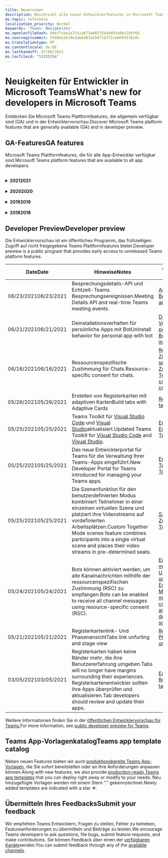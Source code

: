 ```yaml
---
title: Neuerungen
description: Beschreibt alle neuen Entwicklerfeatures in Microsoft Teams
ms.topic: reference
localization_priority: Normal
keywords: 'Teams: Neuigkeiten'
ms.openlocfilehash: b9ef7cbe1a7fa1a673a60375bab893a86c2dbf6b
ms.sourcegitcommit: 3560ee1619e3ab6483a250f1d7f2ceb69353b2dc
ms.translationtype: MT
ms.contentlocale: de-DE
ms.lasthandoff: 07/08/2021
ms.locfileid: "53335354"
---
```

# <a name="whats-new-for-developers-in-microsoft-teams"></a><span data-ttu-id="b5d23-104">Neuigkeiten für Entwickler in Microsoft Teams</span><span class="sxs-lookup"><span data-stu-id="b5d23-104">What's new for developers in Microsoft Teams</span></span>

<span data-ttu-id="b5d23-105">Entdecken Sie Microsoft Teams Plattformfeatures, die allgemein verfügbar sind (GA) und in der Entwicklervorschau.</span><span class="sxs-lookup"><span data-stu-id="b5d23-105">Discover Microsoft Teams platform features that are generally available (GA) and in developer preview.</span></span>

## <a name="ga-features"></a><span data-ttu-id="b5d23-106">GA-Features</span><span class="sxs-lookup"><span data-stu-id="b5d23-106">GA features</span></span>

<span data-ttu-id="b5d23-107">Microsoft Teams Plattformfeatures, die für alle App-Entwickler verfügbar sind.</span><span class="sxs-lookup"><span data-stu-id="b5d23-107">Microsoft Teams platform features that are available to all app developers.</span></span>

<br>

<details>

<summary><span data-ttu-id="b5d23-108"><b>2021</b></span><span class="sxs-lookup"><span data-stu-id="b5d23-108"><b>2021</b></span></span></summary>

| <span data-ttu-id="b5d23-109">**Date**</span><span class="sxs-lookup"><span data-stu-id="b5d23-109">**Date**</span></span> | <span data-ttu-id="b5d23-110">**Hinweise**</span><span class="sxs-lookup"><span data-stu-id="b5d23-110">**Notes**</span></span> | <span data-ttu-id="b5d23-111">**Geänderte Themen**</span><span class="sxs-lookup"><span data-stu-id="b5d23-111">**Changed topics**</span></span> |
| -------- | --------- | ------------------ |
|<span data-ttu-id="b5d23-112">07/08/2021</span><span class="sxs-lookup"><span data-stu-id="b5d23-112">07/08/2021</span></span>|<span data-ttu-id="b5d23-113">Die Erweiterbarkeit der Besprechungs-App ist auf mobilgeräten verfügbar.</span><span class="sxs-lookup"><span data-stu-id="b5d23-113">Meeting app extensibility is available on mobile.</span></span> <span data-ttu-id="b5d23-114">Mobile Clients unterstützen Apps während einer Besprechung.</span><span class="sxs-lookup"><span data-stu-id="b5d23-114">Mobile clients support apps during meeting.</span></span> |[<span data-ttu-id="b5d23-115">Erweiterbarkeit der Besprechungs-App</span><span class="sxs-lookup"><span data-stu-id="b5d23-115">Meeting app extensibility</span></span>](apps-in-teams-meetings/meeting-app-extensibility.md)|
|<span data-ttu-id="b5d23-116">06/28/2021</span><span class="sxs-lookup"><span data-stu-id="b5d23-116">06/28/2021</span></span>|<span data-ttu-id="b5d23-117">Integrieren sie die Funktion "Personenauswahl".</span><span class="sxs-lookup"><span data-stu-id="b5d23-117">Integrate People Picker capability.</span></span>|[<span data-ttu-id="b5d23-118">Integration der Personenauswahlfunktion</span><span class="sxs-lookup"><span data-stu-id="b5d23-118">Integrate People Picker capability</span></span>](concepts/device-capabilities/people-picker-capability.md)|  
|<span data-ttu-id="b5d23-119">06/25/2021</span><span class="sxs-lookup"><span data-stu-id="b5d23-119">06/25/2021</span></span>| <span data-ttu-id="b5d23-120">Schrittweise Anleitung zum Senden proaktiver Nachrichten eingeführt.</span><span class="sxs-lookup"><span data-stu-id="b5d23-120">Introduced step-by-step guide to send proactive messages.</span></span> | [<span data-ttu-id="b5d23-121">Schrittweise Anleitung zum Senden proaktiver Nachrichten</span><span class="sxs-lookup"><span data-stu-id="b5d23-121">Step-by-step guide to send proactive messages</span></span>](sbs-send-proactive.yml) |
|<span data-ttu-id="b5d23-122">06/09/2021</span><span class="sxs-lookup"><span data-stu-id="b5d23-122">06/09/2021</span></span>| <span data-ttu-id="b5d23-123">Phasenansicht für Bilder in adaptiven Karten mit `allowExpand` Attribut.</span><span class="sxs-lookup"><span data-stu-id="b5d23-123">Stage view for images in Adaptive Cards with `allowExpand` attribute.</span></span> | [<span data-ttu-id="b5d23-124">Phasenansicht für Bilder in adaptiven Karten</span><span class="sxs-lookup"><span data-stu-id="b5d23-124">Stage view for images in Adaptive Cards</span></span>](~/task-modules-and-cards/cards/cards-format.md) |
|<span data-ttu-id="b5d23-125">05/31/2021</span><span class="sxs-lookup"><span data-stu-id="b5d23-125">05/31/2021</span></span>| <span data-ttu-id="b5d23-126">Registerkarten für Unterhaltungen.</span><span class="sxs-lookup"><span data-stu-id="b5d23-126">Conversational tabs.</span></span> | [<span data-ttu-id="b5d23-127">Starten und Fortsetzen von Unterhaltungen zu Inhalten in Ihren Registerkarten</span><span class="sxs-lookup"><span data-stu-id="b5d23-127">Start and continue conversations about content in your tabs</span></span>](~/tabs/how-to/conversational-tabs.md) |
|<span data-ttu-id="b5d23-128">05/24/2021</span><span class="sxs-lookup"><span data-stu-id="b5d23-128">05/24/2021</span></span>| <span data-ttu-id="b5d23-129">Aktualisierte Teams App-Entwurfsrichtlinien mit mobilen Mustern und mehr.</span><span class="sxs-lookup"><span data-stu-id="b5d23-129">Updated Teams app design guidelines with mobile patterns and more.</span></span>|[<span data-ttu-id="b5d23-130">Entwerfen Ihrer Teams-App</span><span class="sxs-lookup"><span data-stu-id="b5d23-130">Designing your Teams app</span></span>](~/concepts/design/design-teams-app-overview.md)
|<span data-ttu-id="b5d23-131">05/13/2021</span><span class="sxs-lookup"><span data-stu-id="b5d23-131">05/13/2021</span></span>| <span data-ttu-id="b5d23-132">Informationen zu mConnect und Skooler hinzugefügt.</span><span class="sxs-lookup"><span data-stu-id="b5d23-132">Added information on mConnect and Skooler.</span></span>|[<span data-ttu-id="b5d23-133">Moodle-Lernverwaltungssystem</span><span class="sxs-lookup"><span data-stu-id="b5d23-133">Moodle learning management system</span></span>](resources/moodle-overview.md)
|<span data-ttu-id="b5d23-134">05/10/2021</span><span class="sxs-lookup"><span data-stu-id="b5d23-134">05/10/2021</span></span>| <span data-ttu-id="b5d23-135">Manifest v1.10 wird veröffentlicht.</span><span class="sxs-lookup"><span data-stu-id="b5d23-135">Manifest v1.10 is released.</span></span>|[<span data-ttu-id="b5d23-136">Manifestschema</span><span class="sxs-lookup"><span data-stu-id="b5d23-136">Manifest schema</span></span>](resources/schema/manifest-schema.md) |
|<span data-ttu-id="b5d23-137">05/10/2021</span><span class="sxs-lookup"><span data-stu-id="b5d23-137">05/10/2021</span></span>| <span data-ttu-id="b5d23-138">Neue App-Anpassungsfunktion.</span><span class="sxs-lookup"><span data-stu-id="b5d23-138">New app customization feature.</span></span>| [<span data-ttu-id="b5d23-139">Aktivieren von Organisationen zum Anpassen Ihrer App</span><span class="sxs-lookup"><span data-stu-id="b5d23-139">Enable orgs to customize your app</span></span>](concepts/design/enable-app-customization.md) |
|<span data-ttu-id="b5d23-140">05/07/2021</span><span class="sxs-lookup"><span data-stu-id="b5d23-140">05/07/2021</span></span>| <span data-ttu-id="b5d23-141">Deep-Links für Audio- und Videoanrufe im Chat.</span><span class="sxs-lookup"><span data-stu-id="b5d23-141">Deep links for audio and video calls in chat.</span></span> |[<span data-ttu-id="b5d23-142">Deep-Links</span><span class="sxs-lookup"><span data-stu-id="b5d23-142">Deep links</span></span>](concepts/build-and-test/deep-links.md#deep-linking-to-an-audio-or-audio-video-call) |
|<span data-ttu-id="b5d23-143">04/30/2021</span><span class="sxs-lookup"><span data-stu-id="b5d23-143">04/30/2021</span></span>|<span data-ttu-id="b5d23-144">Neue Anleitung zum Veröffentlichen von Apps im Teams Store.</span><span class="sxs-lookup"><span data-stu-id="b5d23-144">New guidance on how to publish apps to the Teams store.</span></span>|<span data-ttu-id="b5d23-145">[Veröffentlichen Ihrer App im Teams Store,](concepts/deploy-and-publish/appsource/publish.md) [Teams Store-Validierungsrichtlinien](concepts/deploy-and-publish/appsource/prepare/teams-store-validation-guidelines.md)</span><span class="sxs-lookup"><span data-stu-id="b5d23-145">[Publish your app to the Teams store](concepts/deploy-and-publish/appsource/publish.md), [Teams store validation guidelines](concepts/deploy-and-publish/appsource/prepare/teams-store-validation-guidelines.md)</span></span> |
|<span data-ttu-id="b5d23-146">04/29/2021</span><span class="sxs-lookup"><span data-stu-id="b5d23-146">04/29/2021</span></span> | <span data-ttu-id="b5d23-147">Universelle Aktionen für adaptive Karten.</span><span class="sxs-lookup"><span data-stu-id="b5d23-147">Universal Actions for Adaptive Cards.</span></span> | [<span data-ttu-id="b5d23-148">Universal-Aktionen für adaptive Karten</span><span class="sxs-lookup"><span data-stu-id="b5d23-148">Universal Actions for Adaptive Cards</span></span>](task-modules-and-cards/cards/universal-actions-for-adaptive-cards/overview.md) |
|<span data-ttu-id="b5d23-149">04/29/2021</span><span class="sxs-lookup"><span data-stu-id="b5d23-149">04/29/2021</span></span> | <span data-ttu-id="b5d23-150">Benutzerspezifische Ansichten.</span><span class="sxs-lookup"><span data-stu-id="b5d23-150">User Specific Views.</span></span> | [<span data-ttu-id="b5d23-151">Benutzerspezifische Ansichten</span><span class="sxs-lookup"><span data-stu-id="b5d23-151">User Specific Views</span></span>](task-modules-and-cards/cards/universal-actions-for-adaptive-cards/User-Specific-Views.md) |
|<span data-ttu-id="b5d23-152">04/29/2021</span><span class="sxs-lookup"><span data-stu-id="b5d23-152">04/29/2021</span></span> | <span data-ttu-id="b5d23-153">Sequenzielle Workflows.</span><span class="sxs-lookup"><span data-stu-id="b5d23-153">Sequential Workflows.</span></span> | [<span data-ttu-id="b5d23-154">Sequenzielle Workflows</span><span class="sxs-lookup"><span data-stu-id="b5d23-154">Sequential Workflows</span></span>](task-modules-and-cards/cards/universal-actions-for-adaptive-cards/Sequential-Workflows.md) |
|<span data-ttu-id="b5d23-155">04/29/2021</span><span class="sxs-lookup"><span data-stu-id="b5d23-155">04/29/2021</span></span> | <span data-ttu-id="b5d23-156">Aktuelle Karten.</span><span class="sxs-lookup"><span data-stu-id="b5d23-156">Up to date cards.</span></span> | [<span data-ttu-id="b5d23-157">Aktuelle Karten</span><span class="sxs-lookup"><span data-stu-id="b5d23-157">Up to date cards</span></span>](task-modules-and-cards/cards/universal-actions-for-adaptive-cards/Up-To-Date-Views.md) |
|<span data-ttu-id="b5d23-158">04/08/2021</span><span class="sxs-lookup"><span data-stu-id="b5d23-158">04/08/2021</span></span>| <span data-ttu-id="b5d23-159">App-Anpassungsfeature.</span><span class="sxs-lookup"><span data-stu-id="b5d23-159">App customization feature.</span></span>|<span data-ttu-id="b5d23-160">[Übersicht über die Entwurfsteams-App,](concepts/design/enable-app-customization.md) [App Studio-Übersicht](concepts/build-and-test/app-studio-overview.md#connectors)und [Manifestschema](resources/schema/manifest-schema-dev-preview.md)</span><span class="sxs-lookup"><span data-stu-id="b5d23-160">[Design teams app overview](concepts/design/enable-app-customization.md), [App studio overview](concepts/build-and-test/app-studio-overview.md#connectors), and [Manifest schema](resources/schema/manifest-schema-dev-preview.md)</span></span> |
|<span data-ttu-id="b5d23-161">03/18/2021</span><span class="sxs-lookup"><span data-stu-id="b5d23-161">03/18/2021</span></span>|<span data-ttu-id="b5d23-162">Hinweis: Aktualisieren Sie auf Version 4.10 oder höher des Bot Framework SDK, da wir mit dem Veralteten Prozess für und begonnen `TeamsInfo.getMembers` `TeamsInfo.GetMembersAsync` haben.</span><span class="sxs-lookup"><span data-stu-id="b5d23-162">Notice: Update to version 4.10 or above of the Bot Framework SDK, as we've started with the deprecation process for `TeamsInfo.getMembers` and `TeamsInfo.GetMembersAsync`.</span></span> | [<span data-ttu-id="b5d23-163">Bot API-Änderungen für Team-/Chatmitglieder</span><span class="sxs-lookup"><span data-stu-id="b5d23-163">Bot API Changes for Team/Chat Members</span></span>](resources/team-chat-member-api-changes.md) |
|<span data-ttu-id="b5d23-164">03/05/2021</span><span class="sxs-lookup"><span data-stu-id="b5d23-164">03/05/2021</span></span>|<span data-ttu-id="b5d23-165">Hinweis: Registerkarten haben keine Ränder mehr, die ihre Benutzererfahrung umgeben.</span><span class="sxs-lookup"><span data-stu-id="b5d23-165">Notice: Tabs will no longer have margins surrounding their experiences.</span></span> <span data-ttu-id="b5d23-166">Registerkartenentwickler sollten ihre Apps überprüfen und aktualisieren.</span><span class="sxs-lookup"><span data-stu-id="b5d23-166">Tab developers should review and update their apps.</span></span> | [<span data-ttu-id="b5d23-167">Entfernen von Registerkartenrändern</span><span class="sxs-lookup"><span data-stu-id="b5d23-167">Removing tab margins</span></span>](resources/removing-tab-margins.md) |
|<span data-ttu-id="b5d23-168">03/05/2021</span><span class="sxs-lookup"><span data-stu-id="b5d23-168">03/05/2021</span></span>|<span data-ttu-id="b5d23-169">Standardfunktion für Installationsumfang und -gruppe.</span><span class="sxs-lookup"><span data-stu-id="b5d23-169">Default install scope and group capability.</span></span>| [<span data-ttu-id="b5d23-170">Standardfunktion für Installationsumfang und -gruppe</span><span class="sxs-lookup"><span data-stu-id="b5d23-170">Default install scope and group capability</span></span>](concepts/deploy-and-publish/add-default-install-scope.md) |
|<span data-ttu-id="b5d23-171">03/05/2021</span><span class="sxs-lookup"><span data-stu-id="b5d23-171">03/05/2021</span></span>|<span data-ttu-id="b5d23-172">Ordnen Sie persönliche App-Registerkarten neu an.</span><span class="sxs-lookup"><span data-stu-id="b5d23-172">Reorder personal app tabs.</span></span>|[<span data-ttu-id="b5d23-173">Neuanordnen der Chatregisterkarte in persönlichen Apps</span><span class="sxs-lookup"><span data-stu-id="b5d23-173">Reorder the chat tab in personal apps</span></span>](tabs/how-to/create-personal-tab.md#reorder-static-personal-tabs)|
|<span data-ttu-id="b5d23-174">03/04/2021</span><span class="sxs-lookup"><span data-stu-id="b5d23-174">03/04/2021</span></span>|<span data-ttu-id="b5d23-175">Informationsformatierung in adaptiven Karten.</span><span class="sxs-lookup"><span data-stu-id="b5d23-175">Information masking in Adaptive cards.</span></span>| [<span data-ttu-id="b5d23-176">Informationsformatierung in adaptiven Karten</span><span class="sxs-lookup"><span data-stu-id="b5d23-176">Information masking in Adaptive cards</span></span>](task-modules-and-cards/cards/cards-format.md#information-masking-in-adaptive-cards) |
|<span data-ttu-id="b5d23-177">02/19/2021</span><span class="sxs-lookup"><span data-stu-id="b5d23-177">02/19/2021</span></span>|<span data-ttu-id="b5d23-178">Standortfunktionen hinzugefügt.</span><span class="sxs-lookup"><span data-stu-id="b5d23-178">Added location capabilities.</span></span> <br/> <span data-ttu-id="b5d23-179">Informationen zu Standortfunktionen werden in der Übersicht über die Gerätefunktionen, systemeigenen Geräteberechtigungen, Integration von Medienfunktionen und QR- oder Strichcodescanner-Funktionsdateien hinzugefügt.</span><span class="sxs-lookup"><span data-stu-id="b5d23-179">Location capabilities information is added in the device capabilities overview, native device permissions, integrate media capabilities, and QR or barcode scanner capability files.</span></span>|<span data-ttu-id="b5d23-180">[Übersicht,](concepts/device-capabilities/device-capabilities-overview.md) [Geräteberechtigungen anfordern,](concepts/device-capabilities/native-device-permissions.md) [Medienfunktionen integrieren,](concepts/device-capabilities/mobile-camera-image-permissions.md) [QR- oder Strichcodescanner-Funktion integrieren,](concepts/device-capabilities/qr-barcode-scanner-capability.md) [Standortfunktionen integrieren](concepts/device-capabilities/location-capability.md)</span><span class="sxs-lookup"><span data-stu-id="b5d23-180">[Overview](concepts/device-capabilities/device-capabilities-overview.md), [Request device permissions](concepts/device-capabilities/native-device-permissions.md), [Integrate media capabilities](concepts/device-capabilities/mobile-camera-image-permissions.md), [Integrate QR or barcode scanner capability](concepts/device-capabilities/qr-barcode-scanner-capability.md), [Integrate location capabilities](concepts/device-capabilities/location-capability.md)</span></span> |
|<span data-ttu-id="b5d23-181">02/18/2021</span><span class="sxs-lookup"><span data-stu-id="b5d23-181">02/18/2021</span></span>|<span data-ttu-id="b5d23-182">Qr- oder Strichcodescannerfunktion hinzugefügt.</span><span class="sxs-lookup"><span data-stu-id="b5d23-182">Added QR or barcode scanner capability.</span></span> <br/> <span data-ttu-id="b5d23-183">Informationen zu QR- oder Strichcodescanner-Funktionen werden in der Übersicht über die Gerätefunktionen, systemeigenen Geräteberechtigungen und integrationsbezogenen Medienfunktionen hinzugefügt.</span><span class="sxs-lookup"><span data-stu-id="b5d23-183">QR or barcode scanner  capability information is added in the device capabilities overview, native device permissions, and integrate media capabilities files.</span></span>|<span data-ttu-id="b5d23-184">[Übersicht,](concepts/device-capabilities/device-capabilities-overview.md) [Geräteberechtigungen anfordern,](concepts/device-capabilities/native-device-permissions.md) [Medienfunktionen integrieren,](concepts/device-capabilities/mobile-camera-image-permissions.md) [QR- oder Strichcodescanner-Funktion integrieren](concepts/device-capabilities/qr-barcode-scanner-capability.md)</span><span class="sxs-lookup"><span data-stu-id="b5d23-184">[Overview](concepts/device-capabilities/device-capabilities-overview.md), [Request device permissions](concepts/device-capabilities/native-device-permissions.md), [Integrate media capabilities](concepts/device-capabilities/mobile-camera-image-permissions.md), [Integrate QR or barcode scanner capability](concepts/device-capabilities/qr-barcode-scanner-capability.md)</span></span> |
|<span data-ttu-id="b5d23-185">02/09/2021</span><span class="sxs-lookup"><span data-stu-id="b5d23-185">02/09/2021</span></span>|<span data-ttu-id="b5d23-186">Übersicht über die Gerätefunktionen hinzugefügt.</span><span class="sxs-lookup"><span data-stu-id="b5d23-186">Added device capabilities overview.</span></span> <br/> <span data-ttu-id="b5d23-187">Mikrofonfunktionsinformationen werden in den systemeigenen Geräteberechtigungen hinzugefügt und integrieren Medienfunktionendateien.</span><span class="sxs-lookup"><span data-stu-id="b5d23-187">Microphone capability information is added in the native device permissions and integrate media capabilities files.</span></span>|<span data-ttu-id="b5d23-188">[Übersicht,](concepts/device-capabilities/device-capabilities-overview.md) [Geräteberechtigungen anfordern,](concepts/device-capabilities/native-device-permissions.md) [Medienfunktionen integrieren](concepts/device-capabilities/mobile-camera-image-permissions.md)</span><span class="sxs-lookup"><span data-stu-id="b5d23-188">[Overview](concepts/device-capabilities/device-capabilities-overview.md), [Request device permissions](concepts/device-capabilities/native-device-permissions.md), [Integrate media capabilities](concepts/device-capabilities/mobile-camera-image-permissions.md)</span></span>|

<br>

</details>

<br>

<details>
  
<summary><span data-ttu-id="b5d23-189"><b>2020</b></span><span class="sxs-lookup"><span data-stu-id="b5d23-189"><b>2020</b></span></span></summary>

| <span data-ttu-id="b5d23-190">**Date**</span><span class="sxs-lookup"><span data-stu-id="b5d23-190">**Date**</span></span> | <span data-ttu-id="b5d23-191">**Hinweise**</span><span class="sxs-lookup"><span data-stu-id="b5d23-191">**Notes**</span></span> | <span data-ttu-id="b5d23-192">**Geänderte Themen**</span><span class="sxs-lookup"><span data-stu-id="b5d23-192">**Changed topics**</span></span> |
| -------- | --------- | ------------------ |
|<span data-ttu-id="b5d23-193">11/30/2020</span><span class="sxs-lookup"><span data-stu-id="b5d23-193">11/30/2020</span></span>|<span data-ttu-id="b5d23-194">Identitätsplattformintegration mit Teams Toolkit und Visual Studio Code für Registerkarten.</span><span class="sxs-lookup"><span data-stu-id="b5d23-194">Identity platform integration with Teams Toolkit and Visual Studio Code for tabs.</span></span>|[<span data-ttu-id="b5d23-195">Single Sign-On-Authentifizierung mit Teams Toolkit und Visual Studio Code für Registerkarten</span><span class="sxs-lookup"><span data-stu-id="b5d23-195">Single sign-on authentication with Teams Toolkit and Visual Studio Code for tabs</span></span>](toolkit/visual-studio-code-tab-sso.md)|
|<span data-ttu-id="b5d23-196">11/16/2020</span><span class="sxs-lookup"><span data-stu-id="b5d23-196">11/16/2020</span></span>|<span data-ttu-id="b5d23-197">Teams App-Manifest auf Version 1.8 aktualisiert.</span><span class="sxs-lookup"><span data-stu-id="b5d23-197">Teams app manifest updated to version 1.8.</span></span>|[<span data-ttu-id="b5d23-198">Referenz: Manifestschema für Microsoft Teams</span><span class="sxs-lookup"><span data-stu-id="b5d23-198">Reference: Manifest schema for Microsoft Teams</span></span>](resources/schema/manifest-schema.md)|
|<span data-ttu-id="b5d23-199">11/10/2020</span><span class="sxs-lookup"><span data-stu-id="b5d23-199">11/10/2020</span></span>|<span data-ttu-id="b5d23-200">Teams Bot-Entwurfsrichtlinien.</span><span class="sxs-lookup"><span data-stu-id="b5d23-200">Teams bot design guidelines.</span></span>|[<span data-ttu-id="b5d23-201">Entwurfsrichtlinien für Bots</span><span class="sxs-lookup"><span data-stu-id="b5d23-201">Bot design guidelines</span></span>](bots/design/bots.md)|
|<span data-ttu-id="b5d23-202">09/30/2020</span><span class="sxs-lookup"><span data-stu-id="b5d23-202">09/30/2020</span></span>|<span data-ttu-id="b5d23-203">Das Senden und Empfangen von Dateien an Bots auf mobilen Geräten wird jetzt unterstützt.</span><span class="sxs-lookup"><span data-stu-id="b5d23-203">Sending and receiving files to bots on mobile devices is now supported.</span></span>|[<span data-ttu-id="b5d23-204">Senden und Empfangen von Dateien über Ihren Bot</span><span class="sxs-lookup"><span data-stu-id="b5d23-204">Send and receive files through your bot</span></span>](resources/bot-v3/bots-files.md)|
|<span data-ttu-id="b5d23-205">09/22/2020</span><span class="sxs-lookup"><span data-stu-id="b5d23-205">09/22/2020</span></span>|<span data-ttu-id="b5d23-206">Neue Informationen für die ersten Schritte mit Teams Entwicklung.</span><span class="sxs-lookup"><span data-stu-id="b5d23-206">New information for getting started with Teams development.</span></span>|[<span data-ttu-id="b5d23-207">Erstellen Ihrer ersten Teams-App-Übersicht</span><span class="sxs-lookup"><span data-stu-id="b5d23-207">Build your first Teams app overview</span></span>](build-your-first-app/build-first-app-overview.md)|
|<span data-ttu-id="b5d23-208">09/18/2020</span><span class="sxs-lookup"><span data-stu-id="b5d23-208">09/18/2020</span></span>|<span data-ttu-id="b5d23-209">Unterstützung für In-Meeting-Teams-Apps (Release Preview).</span><span class="sxs-lookup"><span data-stu-id="b5d23-209">Support for in-meeting Teams apps (Release Preview).</span></span>|<span data-ttu-id="b5d23-210">[Erstellen von Apps für Teams Besprechungen](apps-in-teams-meetings/create-apps-for-teams-meetings.md) und [Apps in Teams Besprechungen](apps-in-teams-meetings/teams-apps-in-meetings.md)</span><span class="sxs-lookup"><span data-stu-id="b5d23-210">[Create apps for Teams meetings](apps-in-teams-meetings/create-apps-for-teams-meetings.md) and [Apps in Teams meetings](apps-in-teams-meetings/teams-apps-in-meetings.md)</span></span>|
|<span data-ttu-id="b5d23-211">08/19/2020</span><span class="sxs-lookup"><span data-stu-id="b5d23-211">08/19/2020</span></span>|<span data-ttu-id="b5d23-212">Importieren sie Teams Nachrichten mit Microsoft Graph.</span><span class="sxs-lookup"><span data-stu-id="b5d23-212">Import Teams messages with Microsoft Graph.</span></span>|[<span data-ttu-id="b5d23-213">Plattform-Nachrichten von Drittanbietern mithilfe von Microsoft Graph in Teams importieren</span><span class="sxs-lookup"><span data-stu-id="b5d23-213">Import third-party platform messages to Teams using Microsoft Graph</span></span>](graph-api/import-messages/import-external-messages-to-teams.md)
|<span data-ttu-id="b5d23-214">08/12/2020</span><span class="sxs-lookup"><span data-stu-id="b5d23-214">08/12/2020</span></span> |<span data-ttu-id="b5d23-215">Unterstützung adaptiver Karten für eingehende Webhooks, die auf GA verschoben wurden.</span><span class="sxs-lookup"><span data-stu-id="b5d23-215">Adaptive Cards support in incoming webhook moved to GA.</span></span>|[<span data-ttu-id="b5d23-216">Senden von adaptiven Karten mithilfe eines eingehenden Webhooks</span><span class="sxs-lookup"><span data-stu-id="b5d23-216">Send adaptive cards using an incoming webhook</span></span>](~/webhooks-and-connectors/how-to/connectors-using.md#send-adaptive-cards-using-an-incoming-webhook) |
|<span data-ttu-id="b5d23-217">08/10/2020</span><span class="sxs-lookup"><span data-stu-id="b5d23-217">08/10/2020</span></span>|<span data-ttu-id="b5d23-218">Erste Schritte beim Erstellen Teams Apps mit dem Visual Studio Toolkit.</span><span class="sxs-lookup"><span data-stu-id="b5d23-218">Get started building Teams apps with the Visual Studio Toolkit.</span></span>|[<span data-ttu-id="b5d23-219">Erstellen von Apps mit dem Microsoft Teams Toolkit und Visual Studio Code</span><span class="sxs-lookup"><span data-stu-id="b5d23-219">Build apps with the Microsoft Teams Toolkit and Visual Studio Code</span></span>](toolkit/visual-studio-overview.md) |
|<span data-ttu-id="b5d23-220">08/06/2020</span><span class="sxs-lookup"><span data-stu-id="b5d23-220">08/06/2020</span></span>|<span data-ttu-id="b5d23-221">Unterstützung für die Tabs-SSO-Authentifizierung.</span><span class="sxs-lookup"><span data-stu-id="b5d23-221">Support for Tabs SSO authentication.</span></span>|[<span data-ttu-id="b5d23-222">Entwickeln einer SSO-Microsoft Teams-Registerkarte</span><span class="sxs-lookup"><span data-stu-id="b5d23-222">Develop an SSO Microsoft Teams Tab</span></span>](tabs/how-to/authentication/auth-aad-sso.md#develop-an-sso-microsoft-teams-tab) |
|<span data-ttu-id="b5d23-223">07/27/2020</span><span class="sxs-lookup"><span data-stu-id="b5d23-223">07/27/2020</span></span> | <span data-ttu-id="b5d23-224">Graph proaktive Bots und Nachrichten (Öffentliche Vorschau).</span><span class="sxs-lookup"><span data-stu-id="b5d23-224">Graph proactive bots and messages (Public Preview).</span></span>|[<span data-ttu-id="b5d23-225">Proaktive Bot-Installation und proaktives Messaging in Teams mit Microsoft Graph</span><span class="sxs-lookup"><span data-stu-id="b5d23-225">Enable proactive bot installation and proactive messaging in Teams with Microsoft Graph</span></span>](graph-api/proactive-bots-and-messages/graph-proactive-bots-and-messages.md)|
|<span data-ttu-id="b5d23-226">07/22/2020</span><span class="sxs-lookup"><span data-stu-id="b5d23-226">07/22/2020</span></span> |<span data-ttu-id="b5d23-227">Funktionsupdates für mobile Geräte.</span><span class="sxs-lookup"><span data-stu-id="b5d23-227">Mobile device capability updates.</span></span>|[<span data-ttu-id="b5d23-228">Anfordern von Geräteberechtigungen für die Registerkarte Microsoft Teams</span><span class="sxs-lookup"><span data-stu-id="b5d23-228">Request device permissions for your Microsoft Teams tab</span></span>](concepts/device-capabilities/native-device-permissions.md) |
|<span data-ttu-id="b5d23-229">07/20/2020</span><span class="sxs-lookup"><span data-stu-id="b5d23-229">07/20/2020</span></span>|<span data-ttu-id="b5d23-230">Teams App-Überprüfungstool für AppSource-Übermittlungen.</span><span class="sxs-lookup"><span data-stu-id="b5d23-230">Teams App Validation Tool for AppSource submissions.</span></span>|[<span data-ttu-id="b5d23-231">Teams App-Überprüfungstool</span><span class="sxs-lookup"><span data-stu-id="b5d23-231">Teams App Validation Tool</span></span>](concepts/deploy-and-publish/appsource/prepare/submission-checklist.md)
|<span data-ttu-id="b5d23-232">07/15/2020</span><span class="sxs-lookup"><span data-stu-id="b5d23-232">07/15/2020</span></span>|<span data-ttu-id="b5d23-233">Erstellen Sie einen virtuellen Assistenten für Teams.</span><span class="sxs-lookup"><span data-stu-id="b5d23-233">Create a virtual assistant for Teams.</span></span>|[<span data-ttu-id="b5d23-234">Virtual Assistant für Microsoft Teams</span><span class="sxs-lookup"><span data-stu-id="b5d23-234">Virtual Assistant for Microsoft Teams</span></span>](samples/virtual-assistant.md)|
|<span data-ttu-id="b5d23-235">07/14/2020</span><span class="sxs-lookup"><span data-stu-id="b5d23-235">07/14/2020</span></span>|<span data-ttu-id="b5d23-236">Anzeigen einer nativen Dokumentation zu Ladeanzeigen.</span><span class="sxs-lookup"><span data-stu-id="b5d23-236">Surfacing a native loading indicator documentation.</span></span>|[<span data-ttu-id="b5d23-237">Anzeigen einer systemeigenen Ladeanzeige</span><span class="sxs-lookup"><span data-stu-id="b5d23-237">Showing a native loading indicator</span></span>](tabs/how-to/create-tab-pages/content-page.md#show-a-native-loading-indicator)
|<span data-ttu-id="b5d23-238">07/01/2020</span><span class="sxs-lookup"><span data-stu-id="b5d23-238">07/01/2020</span></span>|<span data-ttu-id="b5d23-239">Erste Schritte beim Erstellen Teams Apps mit dem Visual Studio Code Toolkit.</span><span class="sxs-lookup"><span data-stu-id="b5d23-239">Get started building Teams apps with the Visual Studio Code Toolkit.</span></span>|[<span data-ttu-id="b5d23-240">Erstellen von Apps mit dem Microsoft Teams Toolkit und Visual Studio Code</span><span class="sxs-lookup"><span data-stu-id="b5d23-240">Build apps with the Microsoft Teams Toolkit and Visual Studio Code</span></span>](toolkit/visual-studio-code-overview.md) |
|<span data-ttu-id="b5d23-241">07/01/2020</span><span class="sxs-lookup"><span data-stu-id="b5d23-241">07/01/2020</span></span>|<span data-ttu-id="b5d23-242">Einmaliges Anmelden für Registerkarten GA für Teams Web- und Desktopclients.</span><span class="sxs-lookup"><span data-stu-id="b5d23-242">Single sign-on for tabs GA for Teams web and desktop clients.</span></span>|[<span data-ttu-id="b5d23-243">Single Sign-On (SSO)</span><span class="sxs-lookup"><span data-stu-id="b5d23-243">Single Sign-On (SSO)</span></span>](tabs/how-to/authentication/auth-aad-sso.md)|
|<span data-ttu-id="b5d23-244">06/05/2020</span><span class="sxs-lookup"><span data-stu-id="b5d23-244">06/05/2020</span></span>| <span data-ttu-id="b5d23-245">Das Manifestschema wurde auf Version 1.7 aktualisiert.</span><span class="sxs-lookup"><span data-stu-id="b5d23-245">Manifest schema updated to version 1.7.</span></span>| [<span data-ttu-id="b5d23-246">Referenz: Manifestschema für Microsoft Teams</span><span class="sxs-lookup"><span data-stu-id="b5d23-246">Reference: Manifest schema for Microsoft Teams</span></span>](resources/schema/manifest-schema.md)|
|<span data-ttu-id="b5d23-247">05/18/2020</span><span class="sxs-lookup"><span data-stu-id="b5d23-247">05/18/2020</span></span>|<span data-ttu-id="b5d23-248">Integrieren sie Power Virtual Agents in Teams.</span><span class="sxs-lookup"><span data-stu-id="b5d23-248">Integrate Power Virtual Agents with Teams.</span></span>|[<span data-ttu-id="b5d23-249">Integrieren eines Power Virtual Agents Chatbots in Microsoft Teams</span><span class="sxs-lookup"><span data-stu-id="b5d23-249">Integrate a Power Virtual Agents chatbot with Microsoft Teams</span></span>](bots/how-to/add-power-virtual-agents-bot-to-teams.md)|
|<span data-ttu-id="b5d23-250">04/01/2020</span><span class="sxs-lookup"><span data-stu-id="b5d23-250">04/01/2020</span></span>|<span data-ttu-id="b5d23-251">Integrieren Sie WFM-Systeme in den Schichten-Connector für Teams.</span><span class="sxs-lookup"><span data-stu-id="b5d23-251">Integrate WFM systems with Shifts Connector for Teams.</span></span>|[<span data-ttu-id="b5d23-252">Microsoft Teams Schichten von WFM-Connectors</span><span class="sxs-lookup"><span data-stu-id="b5d23-252">Microsoft Teams Shifts WFM connectors</span></span>](samples/shifts-wfm-connectors.md)
|<span data-ttu-id="b5d23-253">03/24/2020</span><span class="sxs-lookup"><span data-stu-id="b5d23-253">03/24/2020</span></span> | <span data-ttu-id="b5d23-254">Unterstützung für das Abrufen eines einzelnen Elements einer Unterhaltung und zusätzliche Unterstützung für das Abrufen von seitenseitigen Mitgliedern hinzugefügt.</span><span class="sxs-lookup"><span data-stu-id="b5d23-254">Added support for retrieving a single member of a conversation, and additional support for retrieving paged members.</span></span> | [<span data-ttu-id="b5d23-255">Teams-Kontext für Ihren Bot erhalten</span><span class="sxs-lookup"><span data-stu-id="b5d23-255">Get Teams context for your bot</span></span>](~/bots/how-to/get-teams-context.md) |

<br>

</details>

<br>

<details>
  
<summary><span data-ttu-id="b5d23-256"><b>2019</b></span><span class="sxs-lookup"><span data-stu-id="b5d23-256"><b>2019</b></span></span></summary>

| <span data-ttu-id="b5d23-257">**Date**</span><span class="sxs-lookup"><span data-stu-id="b5d23-257">**Date**</span></span> | <span data-ttu-id="b5d23-258">**Hinweise**</span><span class="sxs-lookup"><span data-stu-id="b5d23-258">**Notes**</span></span> | <span data-ttu-id="b5d23-259">**Geänderte Themen**</span><span class="sxs-lookup"><span data-stu-id="b5d23-259">**Changed topics**</span></span> |
| -------- | --------- | ------------------ |
| <span data-ttu-id="b5d23-260">12/26/2019</span><span class="sxs-lookup"><span data-stu-id="b5d23-260">12/26/2019</span></span> | <span data-ttu-id="b5d23-261">Der `replyToId` Parameter in Nutzlasten, die an einen Bot gesendet werden, ist nicht mehr verschlüsselt, sodass Sie diesen Wert verwenden können, um Deeplinks zu diesen Nachrichten zu erstellen.</span><span class="sxs-lookup"><span data-stu-id="b5d23-261">The `replyToId` parameter in payloads sent to a bot is no longer encrypted, allowing you to use this value to construct deeplinks to these messages.</span></span> <span data-ttu-id="b5d23-262">Nachrichtennutzlasten enthalten die verschlüsselten Werte im `legacy.replyToId` Parameter.</span><span class="sxs-lookup"><span data-stu-id="b5d23-262">Message payloads include the encrypted values in the parameter `legacy.replyToId`.</span></span>  |
| <span data-ttu-id="b5d23-263">11/05/2019</span><span class="sxs-lookup"><span data-stu-id="b5d23-263">11/05/2019</span></span> | <span data-ttu-id="b5d23-264">Einmaliges Anmelden mit dem Teams JavaScript SDK.</span><span class="sxs-lookup"><span data-stu-id="b5d23-264">Single sign-on using the Teams JavaScript SDK.</span></span> | [<span data-ttu-id="b5d23-265">Einmaliges Anmelden</span><span class="sxs-lookup"><span data-stu-id="b5d23-265">Single sign-on</span></span>](tabs/how-to/authentication/auth-aad-sso.md) |
| <span data-ttu-id="b5d23-266">10/31/2019</span><span class="sxs-lookup"><span data-stu-id="b5d23-266">10/31/2019</span></span> | <span data-ttu-id="b5d23-267">Dokumentation zu Unterhaltungsbots und Messaging-Erweiterungen, die aktualisiert wurden, um das 4.6 Bot Framework SDK widerzuspiegeln.</span><span class="sxs-lookup"><span data-stu-id="b5d23-267">Conversational bots and messaging extension documentation updated to reflect the 4.6 Bot Framework SDK.</span></span> <span data-ttu-id="b5d23-268">Die Dokumentation für das v3 SDK finden Sie im Abschnitt "Ressourcen".</span><span class="sxs-lookup"><span data-stu-id="b5d23-268">Documentation for the v3 SDK is available in the Resources section.</span></span> | <span data-ttu-id="b5d23-269">Alle Dokumentationen zu Bot- und Messaging-Erweiterungen.</span><span class="sxs-lookup"><span data-stu-id="b5d23-269">All bot and messaging extension documentation.</span></span> |
| <span data-ttu-id="b5d23-270">10/31/2019</span><span class="sxs-lookup"><span data-stu-id="b5d23-270">10/31/2019</span></span> | <span data-ttu-id="b5d23-271">Neue Dokumentationsstruktur und Hauptartikelumgestaltung.</span><span class="sxs-lookup"><span data-stu-id="b5d23-271">New documentation structure, and major article refactoring.</span></span> <span data-ttu-id="b5d23-272">Melden Sie alle inaktiven Links oder 404er, indem Sie ein GitHub Problem erstellen.</span><span class="sxs-lookup"><span data-stu-id="b5d23-272">Please report any dead links or 404's by creating a GitHub Issue.</span></span> | <span data-ttu-id="b5d23-273">Alle!</span><span class="sxs-lookup"><span data-stu-id="b5d23-273">All of them!</span></span> |
| <span data-ttu-id="b5d23-274">09/13/2019</span><span class="sxs-lookup"><span data-stu-id="b5d23-274">09/13/2019</span></span> | <span data-ttu-id="b5d23-275">Der Anforderungsbot wird von der aktionsbasierten Messaging-Erweiterung installiert.</span><span class="sxs-lookup"><span data-stu-id="b5d23-275">Request bot is installed from action-based messaging extension.</span></span> | [<span data-ttu-id="b5d23-276">Initiieren von Aktionen mit Messaging-Erweiterungen</span><span class="sxs-lookup"><span data-stu-id="b5d23-276">Initiate actions with messaging extensions</span></span>](resources/messaging-extension-v3/create-extensions.md#request-to-install-your-conversational-bot)
| <span data-ttu-id="b5d23-277">08/28/2019</span><span class="sxs-lookup"><span data-stu-id="b5d23-277">08/28/2019</span></span> | <span data-ttu-id="b5d23-278">Unterstützung für private Kanäle in Registerkarten und Connectors.</span><span class="sxs-lookup"><span data-stu-id="b5d23-278">Support for private channels in tabs and Connectors.</span></span> | [<span data-ttu-id="b5d23-279">Kontext für Ihre Registerkarte erhalten</span><span class="sxs-lookup"><span data-stu-id="b5d23-279">Get context for your tab</span></span>](tabs/how-to/access-teams-context.md#retrieve-context-in-private-channels) |
| <span data-ttu-id="b5d23-280">06/20/2019</span><span class="sxs-lookup"><span data-stu-id="b5d23-280">06/20/2019</span></span> | <span data-ttu-id="b5d23-281">Freigeben einer externen Website von einer externen Website in einem Teams Kanal.</span><span class="sxs-lookup"><span data-stu-id="b5d23-281">Share an external website, from an external website, into a Teams channel.</span></span> | [<span data-ttu-id="b5d23-282">Freigeben für Teams</span><span class="sxs-lookup"><span data-stu-id="b5d23-282">Share to Teams</span></span>](~/share-to-teams.md) |
| <span data-ttu-id="b5d23-283">05/25/2019</span><span class="sxs-lookup"><span data-stu-id="b5d23-283">05/25/2019</span></span> | <span data-ttu-id="b5d23-284">Antworten Mit Bot-Nachricht vom Aufgabenmodul.</span><span class="sxs-lookup"><span data-stu-id="b5d23-284">Respond with bot message from task module.</span></span> | [<span data-ttu-id="b5d23-285">Antworten mit Bot-Nachricht vom Aufgabenmodul</span><span class="sxs-lookup"><span data-stu-id="b5d23-285">Respond with bot message from task module</span></span>](resources/messaging-extension-v3/create-extensions.md#respond-with-an-adaptive-card-message-sent-from-a-bot) |
| <span data-ttu-id="b5d23-286">05/25/2019</span><span class="sxs-lookup"><span data-stu-id="b5d23-286">05/25/2019</span></span> | <span data-ttu-id="b5d23-287">Bots in Gruppenchats.</span><span class="sxs-lookup"><span data-stu-id="b5d23-287">Bots in group chats.</span></span> | [<span data-ttu-id="b5d23-288">Interagieren mit einem Bot in Einem Gruppenchat oder Kanal</span><span class="sxs-lookup"><span data-stu-id="b5d23-288">Interact with a bot in group chat or channel</span></span>](~/concepts/bots/bot-conversations/bots-conv-channel.md) |
| <span data-ttu-id="b5d23-289">05/20/2019</span><span class="sxs-lookup"><span data-stu-id="b5d23-289">05/20/2019</span></span> | <span data-ttu-id="b5d23-290">Lokalisierung des App-Manifests.</span><span class="sxs-lookup"><span data-stu-id="b5d23-290">App manifest localization.</span></span> | [<span data-ttu-id="b5d23-291">App-Lokalisierung</span><span class="sxs-lookup"><span data-stu-id="b5d23-291">App localization</span></span>](~/publishing/apps-localization.md) |
| <span data-ttu-id="b5d23-292">05/20/2019</span><span class="sxs-lookup"><span data-stu-id="b5d23-292">05/20/2019</span></span> | <span data-ttu-id="b5d23-293">Nachrichtenaktionen.</span><span class="sxs-lookup"><span data-stu-id="b5d23-293">Message actions.</span></span> | [<span data-ttu-id="b5d23-294">Nachrichtenaktionen</span><span class="sxs-lookup"><span data-stu-id="b5d23-294">Message Actions</span></span>](resources/messaging-extension-v3/create-extensions.md#action-type-message-extensions) |
| <span data-ttu-id="b5d23-295">05/20/2019</span><span class="sxs-lookup"><span data-stu-id="b5d23-295">05/20/2019</span></span> | <span data-ttu-id="b5d23-296">Verbreitung von Links (benutzerdefinierte URL-Vorschau).</span><span class="sxs-lookup"><span data-stu-id="b5d23-296">Link unfurling (custom URL previews).</span></span> | [<span data-ttu-id="b5d23-297">Verbreiten von Links</span><span class="sxs-lookup"><span data-stu-id="b5d23-297">Link unfurling</span></span>](messaging-extensions/how-to/link-unfurling.md)|
| <span data-ttu-id="b5d23-298">05/06/2019</span><span class="sxs-lookup"><span data-stu-id="b5d23-298">05/06/2019</span></span> | <span data-ttu-id="b5d23-299">Anwendungszertifizierungsprogramm für Store-Apps.</span><span class="sxs-lookup"><span data-stu-id="b5d23-299">Application Certification program for store apps.</span></span> | [<span data-ttu-id="b5d23-300">Anwendungszertifizierung</span><span class="sxs-lookup"><span data-stu-id="b5d23-300">Application Certification</span></span>](~/concepts/deploy-and-publish/appsource/post-publish/overview.md#complete-microsoft-365-certification) |
| <span data-ttu-id="b5d23-301">05/06/2019</span><span class="sxs-lookup"><span data-stu-id="b5d23-301">05/06/2019</span></span> | <span data-ttu-id="b5d23-302">App-Vorlagen sind jetzt verfügbar.</span><span class="sxs-lookup"><span data-stu-id="b5d23-302">App Templates are now available.</span></span> | [<span data-ttu-id="b5d23-303">App-Vorlagen</span><span class="sxs-lookup"><span data-stu-id="b5d23-303">App Templates</span></span>](~/samples/app-templates.md) |
| <span data-ttu-id="b5d23-304">04/23/2019</span><span class="sxs-lookup"><span data-stu-id="b5d23-304">04/23/2019</span></span> | <span data-ttu-id="b5d23-305">Aktionsbasierte Messaging-Erweiterungen sind jetzt verfügbar.</span><span class="sxs-lookup"><span data-stu-id="b5d23-305">Action-based Messaging Extensions are now available.</span></span> | [<span data-ttu-id="b5d23-306">Aktionsbasierte Nachrichtenerweiterungen</span><span class="sxs-lookup"><span data-stu-id="b5d23-306">Action-based Message Extensions</span></span>](~/concepts/messaging-extensions/create-extensions.md) |
| <span data-ttu-id="b5d23-307">02/18/2019</span><span class="sxs-lookup"><span data-stu-id="b5d23-307">02/18/2019</span></span> | <span data-ttu-id="b5d23-308">Erstellen von Deep-Links zu privatem Chat.</span><span class="sxs-lookup"><span data-stu-id="b5d23-308">Creating deep links to private chat.</span></span> | [<span data-ttu-id="b5d23-309">Deep-Links zu einem Chat</span><span class="sxs-lookup"><span data-stu-id="b5d23-309">Deep linking to a chat</span></span>](concepts/build-and-test/deep-links.md#deep-linking-to-a-chat) |
| <span data-ttu-id="b5d23-310">01/23/2019</span><span class="sxs-lookup"><span data-stu-id="b5d23-310">01/23/2019</span></span> | <span data-ttu-id="b5d23-311">Anzeigen von SKU- und licenceType-Informationen im Registerkartenkontext.</span><span class="sxs-lookup"><span data-stu-id="b5d23-311">Surfacing SKU and licenceType information in the tab context.</span></span> | [<span data-ttu-id="b5d23-312">Registerkartenkontext</span><span class="sxs-lookup"><span data-stu-id="b5d23-312">Tab Context</span></span>](~/concepts/tabs/tabs-context.md) |

<br>

</details>

<br>

<details>

<summary><span data-ttu-id="b5d23-313"><b>2018</b></span><span class="sxs-lookup"><span data-stu-id="b5d23-313"><b>2018</b></span></span></summary>

| <span data-ttu-id="b5d23-314">**Date**</span><span class="sxs-lookup"><span data-stu-id="b5d23-314">**Date**</span></span> | <span data-ttu-id="b5d23-315">**Hinweise**</span><span class="sxs-lookup"><span data-stu-id="b5d23-315">**Notes**</span></span> | <span data-ttu-id="b5d23-316">**Geänderte Themen**</span><span class="sxs-lookup"><span data-stu-id="b5d23-316">**Changed topics**</span></span> |
| -------- | --------- | ------------------ |
| <span data-ttu-id="b5d23-317">12.11.2018</span><span class="sxs-lookup"><span data-stu-id="b5d23-317">11/12/2018</span></span> | <span data-ttu-id="b5d23-318">Registerkarten im Gruppenchat sind jetzt in der veröffentlichten Version von Teams verfügbar.</span><span class="sxs-lookup"><span data-stu-id="b5d23-318">Tabs in group chat is now available in the released version of Teams.</span></span> <span data-ttu-id="b5d23-319">Im Rahmen dieser Arbeit wurde der Abschnitt "Registerkarten" aus Gründen der Übersichtlichkeit überarbeitet.</span><span class="sxs-lookup"><span data-stu-id="b5d23-319">As part of this work, the tabs section has been reworked for clarity.</span></span>| [<span data-ttu-id="b5d23-320">Konfigurierbare Registerkarten</span><span class="sxs-lookup"><span data-stu-id="b5d23-320">Configurable tabs</span></span>](~/concepts/tabs/tabs-configurable.md) |
| <span data-ttu-id="b5d23-321">11/11/2018</span><span class="sxs-lookup"><span data-stu-id="b5d23-321">11/11/2018</span></span> | <span data-ttu-id="b5d23-322">Erste Schritte für Node JS und .NET/C# wurden aktualisiert, um App Studio in Teams zu verwenden, und ein neuer Abschnitt zum Hosten von Node-basierten Teams-Apps in Azure wurde hinzugefügt.</span><span class="sxs-lookup"><span data-stu-id="b5d23-322">Getting started for Node JS and for .NET/C# has been updated to use App Studio in Teams, and a new section has been added on hosting Node based Teams apps in Azure.</span></span> | <span data-ttu-id="b5d23-323">[Erste Schritte mit der Microsoft Teams-Plattform mit C#/.NET und App Studio,](~/get-started/get-started-dotnet-app-studio.md) [erste Schritte mit der Microsoft Teams-Plattform mit Node JS und App Studio,](~/get-started/get-started-nodejs-app-studio.md) [Hosten Ihrer Node Teams-App in Azure](~/get-started/get-started-nodejs-in-azure.md)</span><span class="sxs-lookup"><span data-stu-id="b5d23-323">[Get started on the Microsoft Teams platform with C#/.NET and App Studio](~/get-started/get-started-dotnet-app-studio.md),  [Get started on the Microsoft Teams platform with Node JS and App Studio](~/get-started/get-started-nodejs-app-studio.md), [Host your Node Teams app in Azure](~/get-started/get-started-nodejs-in-azure.md)</span></span>|
| <span data-ttu-id="b5d23-324">11/09/2018</span><span class="sxs-lookup"><span data-stu-id="b5d23-324">11/09/2018</span></span> | <span data-ttu-id="b5d23-325">Sie können jetzt Deep-Links zu privaten Chats zwischen Benutzern erstellen.</span><span class="sxs-lookup"><span data-stu-id="b5d23-325">You can now create deep links to private chats between users.</span></span> | [<span data-ttu-id="b5d23-326">Deep-Links zu einem Chat</span><span class="sxs-lookup"><span data-stu-id="b5d23-326">Deep linking to a chat</span></span>](concepts/build-and-test/deep-links.md#deep-linking-to-a-chat) |
| <span data-ttu-id="b5d23-327">08.11.2018</span><span class="sxs-lookup"><span data-stu-id="b5d23-327">11/08/2018</span></span> | <span data-ttu-id="b5d23-328">SharePoint-Framework 1.7 wurde ausgeliefert und enthält ein neues Feature, mit dem Microsoft Teams Registerkarte als SharePoint-Framework-Webpart verwendet werden kann.</span><span class="sxs-lookup"><span data-stu-id="b5d23-328">SharePoint Framework 1.7 has shipped and with it a new feature to use Microsoft Teams tab as a SharePoint Framework web part.</span></span> | [<span data-ttu-id="b5d23-329">Registerkarten in SharePoint</span><span class="sxs-lookup"><span data-stu-id="b5d23-329">Tabs in SharePoint</span></span>](~/concepts/tabs/tabs-in-sharepoint.md) |
| <span data-ttu-id="b5d23-330">11/05/2018</span><span class="sxs-lookup"><span data-stu-id="b5d23-330">11/05/2018</span></span> | <span data-ttu-id="b5d23-331">Das **Aufgabenmodulfeature** wurde veröffentlicht.</span><span class="sxs-lookup"><span data-stu-id="b5d23-331">The **task module** feature was released.</span></span> <span data-ttu-id="b5d23-332">Mithilfe eines Aufgabenmoduls können Sie modale Popupfunktionen in Ihrer Teams-Anwendung erstellen, sowohl von Bots als auch von Registerkarten.</span><span class="sxs-lookup"><span data-stu-id="b5d23-332">A task module allows you to create modal popup experiences in your Teams application, from both bots and tabs.</span></span> <span data-ttu-id="b5d23-333">Innerhalb des Popups können Sie Ihren eigenen benutzerdefinierten HTML-/JavaScript-Code ausführen, ein `<iframe>` -basiertes Widget wie ein YouTube- oder Microsoft Stream-Video anzeigen oder eine [adaptive Karte](/adaptive-cards/)anzeigen.</span><span class="sxs-lookup"><span data-stu-id="b5d23-333">Inside the popup, you can run your own custom HTML/JavaScript code, show an `<iframe>`-based widget such as a YouTube or Microsoft Stream video, or display an [Adaptive card](/adaptive-cards/).</span></span> | <span data-ttu-id="b5d23-334">[Aufgabenmodul (Übersicht),](~/concepts/task-modules/task-modules-overview.md) [Aufgabenmodul in Registerkarten,](~/concepts/task-modules/task-modules-tabs.md)  [Aufgabenmodul in Bots](~/concepts/task-modules/task-modules-bots.md)</span><span class="sxs-lookup"><span data-stu-id="b5d23-334">[Task module Overview](~/concepts/task-modules/task-modules-overview.md), [task module in tabs](~/concepts/task-modules/task-modules-tabs.md),  [task module in bots](~/concepts/task-modules/task-modules-bots.md)</span></span> |
| <span data-ttu-id="b5d23-335">10/05/2018</span><span class="sxs-lookup"><span data-stu-id="b5d23-335">10/05/2018</span></span> | <span data-ttu-id="b5d23-336">Formatierungsinformationen für Karten wurden auf desktop-, iOS- und Android-Clients für Teams aktualisiert und getestet.</span><span class="sxs-lookup"><span data-stu-id="b5d23-336">Formatting information for cards has been updated and tested in the desktop, iOS, and Android clients for Teams.</span></span> | <span data-ttu-id="b5d23-337">[Karten,](~/concepts/cards/cards.md) [Kartenformatierung](~/concepts/cards/cards-format.md)</span><span class="sxs-lookup"><span data-stu-id="b5d23-337">[Cards](~/concepts/cards/cards.md), [Card formatting](~/concepts/cards/cards-format.md)</span></span> |
| <span data-ttu-id="b5d23-338">09/24/2018</span><span class="sxs-lookup"><span data-stu-id="b5d23-338">09/24/2018</span></span> | <span data-ttu-id="b5d23-339">Die APIs für Anrufe und Onlinebesprechungen für Microsoft Graph wurden in der Betaversion veröffentlicht, und Teams Apps können jetzt mithilfe von Sprache und Video auf vielfältige Weise mit Benutzern interagieren.</span><span class="sxs-lookup"><span data-stu-id="b5d23-339">Calls and online meetings APIs for Microsoft Graph were released to beta, and Teams apps can now interact with users in rich ways using voice and video.</span></span> | <span data-ttu-id="b5d23-340">[Bots für Anrufe und Onlinebesprechungen,](~/concepts/calls-and-meetings/registering-calling-bot.md) [Echtzeitmedienkonzepte,](~/concepts/calls-and-meetings/real-time-media-concepts.md) [Registrieren eines aufrufenden Bots,](~/concepts/calls-and-meetings/registering-calling-bot.md) [Debuggen und lokale Tests,](~/concepts/calls-and-meetings/debugging-local-testing-calling-meeting-bots.md) [Von anwendungen gehostete Medien,](~/concepts/calls-and-meetings/requirements-considerations-application-hosted-media-bots.md) [Behandeln eingehender Anrufbenachrichtigungen](~/concepts/calls-and-meetings/call-notifications.md)</span><span class="sxs-lookup"><span data-stu-id="b5d23-340">[Calls and online meetings bots](~/concepts/calls-and-meetings/registering-calling-bot.md), [Real-time media concepts](~/concepts/calls-and-meetings/real-time-media-concepts.md), [Registering a calling bot](~/concepts/calls-and-meetings/registering-calling-bot.md), [Debugging and local testing](~/concepts/calls-and-meetings/debugging-local-testing-calling-meeting-bots.md), [Application-hosted media](~/concepts/calls-and-meetings/requirements-considerations-application-hosted-media-bots.md), [Handling incoming call notifications](~/concepts/calls-and-meetings/call-notifications.md)</span></span> |
| <span data-ttu-id="b5d23-341">09/11/2018</span><span class="sxs-lookup"><span data-stu-id="b5d23-341">09/11/2018</span></span> | <span data-ttu-id="b5d23-342">Registerkartenkonfigurationsseiten sind jetzt wesentlich höher.</span><span class="sxs-lookup"><span data-stu-id="b5d23-342">Tab configuration pages are now significantly taller.</span></span> | [<span data-ttu-id="b5d23-343">Registerkartendesign</span><span class="sxs-lookup"><span data-stu-id="b5d23-343">Tab Design</span></span>](tabs/design/tabs.md) |
| <span data-ttu-id="b5d23-344">08/15/2018</span><span class="sxs-lookup"><span data-stu-id="b5d23-344">08/15/2018</span></span> | <span data-ttu-id="b5d23-345">Adaptive Karten werden jetzt in Teams unterstützt.</span><span class="sxs-lookup"><span data-stu-id="b5d23-345">Adaptive cards are now supported in Teams.</span></span>|[<span data-ttu-id="b5d23-346">Adaptive Kartenaktionen in Teams</span><span class="sxs-lookup"><span data-stu-id="b5d23-346">Adaptive card actions in Teams</span></span>](task-modules-and-cards/cards/cards-reference.md#adaptive-card) |
| <span data-ttu-id="b5d23-347">08/10/2018</span><span class="sxs-lookup"><span data-stu-id="b5d23-347">08/10/2018</span></span> | <span data-ttu-id="b5d23-348">Clientunterstützung für DevTools.</span><span class="sxs-lookup"><span data-stu-id="b5d23-348">Client support for DevTools.</span></span>| [<span data-ttu-id="b5d23-349">DevTools für den Microsoft Teams-Desktopclient</span><span class="sxs-lookup"><span data-stu-id="b5d23-349">DevTools for the Microsoft Teams Desktop Client</span></span>](~/resources/dev-preview/developer-preview-tools.md)|
| <span data-ttu-id="b5d23-350">08/08/2018</span><span class="sxs-lookup"><span data-stu-id="b5d23-350">08/08/2018</span></span> | <span data-ttu-id="b5d23-351">Messaging-Erweiterungen unterstützen jetzt mehrere Befehle.</span><span class="sxs-lookup"><span data-stu-id="b5d23-351">Messaging extensions now supports multiple commands.</span></span> | [<span data-ttu-id="b5d23-352">composeExtensions.commands</span><span class="sxs-lookup"><span data-stu-id="b5d23-352">composeExtensions.commands</span></span>](~/resources/schema/manifest-schema.md#composeextensionscommands)|
| <span data-ttu-id="b5d23-353">08/07/2018</span><span class="sxs-lookup"><span data-stu-id="b5d23-353">08/07/2018</span></span> | <span data-ttu-id="b5d23-354">Die Inlinekonfiguration wird jetzt in Connectors unterstützt.</span><span class="sxs-lookup"><span data-stu-id="b5d23-354">Inline configuration is now supported in Connectors.</span></span> <span data-ttu-id="b5d23-355">Die Connectors-Dokumentation wurde ebenfalls überarbeitet und aus Gründen der Übersichtlichkeit erweitert.</span><span class="sxs-lookup"><span data-stu-id="b5d23-355">The Connectors documentation has also been revised and expanded for clarity.</span></span>| [<span data-ttu-id="b5d23-356">Connectors</span><span class="sxs-lookup"><span data-stu-id="b5d23-356">Connectors</span></span>](~/concepts/connectors/connectors.md)|
| <span data-ttu-id="b5d23-357">08/06/2018</span><span class="sxs-lookup"><span data-stu-id="b5d23-357">08/06/2018</span></span> | <span data-ttu-id="b5d23-358">Ihr Bot kann jetzt Dateien senden und empfangen.</span><span class="sxs-lookup"><span data-stu-id="b5d23-358">Your bot can now send and receive files.</span></span>| [<span data-ttu-id="b5d23-359">Senden und Empfangen von Dateien über Ihren Bot</span><span class="sxs-lookup"><span data-stu-id="b5d23-359">Send and receive files through your bot</span></span>](~/bots/how-to/bots-filesv4.md)|
| <span data-ttu-id="b5d23-360">07/23/2018</span><span class="sxs-lookup"><span data-stu-id="b5d23-360">07/23/2018</span></span> | <span data-ttu-id="b5d23-361">Informationen zur App-Neuzertifizierung wurden dem Abschnitt "Veröffentlichen" hinzugefügt.</span><span class="sxs-lookup"><span data-stu-id="b5d23-361">Information about app re-certification has been added to the Publishing section.</span></span> |[<span data-ttu-id="b5d23-362">Manifestberechtigungen</span><span class="sxs-lookup"><span data-stu-id="b5d23-362">Manifest permissions</span></span>](resources/schema/manifest-schema.md#permissions)|
| <span data-ttu-id="b5d23-363">07/16/2018</span><span class="sxs-lookup"><span data-stu-id="b5d23-363">07/16/2018</span></span> | <span data-ttu-id="b5d23-364">Der Registerkartenkonfigurationsseite wurde mehr Speicherplatz zugewiesen.</span><span class="sxs-lookup"><span data-stu-id="b5d23-364">More space has been allocated to the tab configuration page.</span></span> | [<span data-ttu-id="b5d23-365">Die Registerkartenkonfigurationsseite ist wesentlich höher</span><span class="sxs-lookup"><span data-stu-id="b5d23-365">The tab configuration page is significantly taller</span></span>](tabs/design/tabs.md)|
| <span data-ttu-id="b5d23-366">07/12/2018</span><span class="sxs-lookup"><span data-stu-id="b5d23-366">07/12/2018</span></span> | <span data-ttu-id="b5d23-367">Informationen zum Gastzugriff.</span><span class="sxs-lookup"><span data-stu-id="b5d23-367">Information on guest access.</span></span> | [<span data-ttu-id="b5d23-368">Gastzugriff in Microsoft Teams</span><span class="sxs-lookup"><span data-stu-id="b5d23-368">Guest access in Microsoft Teams</span></span>](/microsoftteams/guest-access#guest-access-overview)|
| <span data-ttu-id="b5d23-369">06/07/2018</span><span class="sxs-lookup"><span data-stu-id="b5d23-369">06/07/2018</span></span> | <span data-ttu-id="b5d23-370">Informationen zum Microsoft Teams Mandanten-App-Katalog wurden hinzugefügt.</span><span class="sxs-lookup"><span data-stu-id="b5d23-370">Information for the Microsoft Teams Tenant App Catalog has been added.</span></span> | [<span data-ttu-id="b5d23-371">Veröffentlichen Ihrer Microsoft Teams-App</span><span class="sxs-lookup"><span data-stu-id="b5d23-371">Publish your Microsoft Teams app</span></span>](~/publishing/apps-publish.md)|
| <span data-ttu-id="b5d23-372">05/29/2018</span><span class="sxs-lookup"><span data-stu-id="b5d23-372">05/29/2018</span></span> | <span data-ttu-id="b5d23-373">Adaptive Karten werden in Teams unterstützt.</span><span class="sxs-lookup"><span data-stu-id="b5d23-373">Adaptive cards are supported in Teams.</span></span> | [<span data-ttu-id="b5d23-374">Adaptive Kartenaktionen in Teams</span><span class="sxs-lookup"><span data-stu-id="b5d23-374">Adaptive card actions in Teams</span></span>](task-modules-and-cards/cards/cards-reference.md) |
| <span data-ttu-id="b5d23-375">04/17/2018</span><span class="sxs-lookup"><span data-stu-id="b5d23-375">04/17/2018</span></span> | <span data-ttu-id="b5d23-376">replyToID wurde der Nutzlast für die `Invoke` Aktionen und `MessageBack` Kartenaktionen hinzugefügt.</span><span class="sxs-lookup"><span data-stu-id="b5d23-376">replyToID has been added to the payload for the `Invoke` and `MessageBack` card actions.</span></span> <span data-ttu-id="b5d23-377">Dies ist besonders hilfreich, wenn Sie die Nachricht aktualisieren müssen, aus der die Kartenaktion stammt.</span><span class="sxs-lookup"><span data-stu-id="b5d23-377">This is especially useful if you need to update the message that the card action came from.</span></span> | [<span data-ttu-id="b5d23-378">Kartenaktionen</span><span class="sxs-lookup"><span data-stu-id="b5d23-378">Card actions</span></span>](~/concepts/cards/cards-actions.md)|
| <span data-ttu-id="b5d23-379">04/12/2018</span><span class="sxs-lookup"><span data-stu-id="b5d23-379">04/12/2018</span></span> | <span data-ttu-id="b5d23-380">Dieses Thema wurde hinzugefügt, um Änderungen an der Teams Programmierschnittstelle und diesem Dokumentationssatz nachzuverfolgen.</span><span class="sxs-lookup"><span data-stu-id="b5d23-380">Added this topic to track changes to the Teams programming interface and this documentation set.</span></span> | [<span data-ttu-id="b5d23-381">Neuerungen</span><span class="sxs-lookup"><span data-stu-id="b5d23-381">What's new</span></span>](~/whats-new.md)|
| <span data-ttu-id="b5d23-382">04/10/2018</span><span class="sxs-lookup"><span data-stu-id="b5d23-382">04/10/2018</span></span> | <span data-ttu-id="b5d23-383">Authentifizierungs-URLs wurden geändert, um die Mandanten-ID im Pfad konsistent zu verwenden.</span><span class="sxs-lookup"><span data-stu-id="b5d23-383">Changed authentication URLs to consistently use the tenant ID in the path.</span></span> | <span data-ttu-id="b5d23-384">[Authentifizierungsfluss für Registerkarten](~/concepts/authentication/auth-flow-tab.md), [AAD-Tab-Authentifizierung](~/concepts/authentication/auth-tab-AAD.md)</span><span class="sxs-lookup"><span data-stu-id="b5d23-384">[Authentication flow for Tabs](~/concepts/authentication/auth-flow-tab.md), [AAD Tab authentication](~/concepts/authentication/auth-tab-AAD.md)</span></span>|
| <span data-ttu-id="b5d23-385">04/06/2018</span><span class="sxs-lookup"><span data-stu-id="b5d23-385">04/06/2018</span></span> | <span data-ttu-id="b5d23-386">Entwurfsrichtlinien für die Verwendung des Befehlsfelds hinzugefügt.</span><span class="sxs-lookup"><span data-stu-id="b5d23-386">Added design guidelines for using the Command Box.</span></span> |[<span data-ttu-id="b5d23-387">Befehlsfeld</span><span class="sxs-lookup"><span data-stu-id="b5d23-387">Command box</span></span>](~/resources/design/framework/command-box.md)|
| <span data-ttu-id="b5d23-388">04/02/2018</span><span class="sxs-lookup"><span data-stu-id="b5d23-388">04/02/2018</span></span> | <span data-ttu-id="b5d23-389">Verwenden von Bots zum Senden von Benachrichtigungen für Ihre App.</span><span class="sxs-lookup"><span data-stu-id="b5d23-389">Using bots to send notifications for your app.</span></span> |[<span data-ttu-id="b5d23-390">Reine Benachrichtigungsbots</span><span class="sxs-lookup"><span data-stu-id="b5d23-390">Notification-only bots</span></span>](~/concepts/bots/bots-notification-only.md)|
| <span data-ttu-id="b5d23-391">03/27/2018</span><span class="sxs-lookup"><span data-stu-id="b5d23-391">03/27/2018</span></span> | <span data-ttu-id="b5d23-392">Erweiterte Dokumentation für proaktives Messaging.</span><span class="sxs-lookup"><span data-stu-id="b5d23-392">Expanded documentation for proactive messaging.</span></span> |[<span data-ttu-id="b5d23-393">Beginn einer Unterhaltung</span><span class="sxs-lookup"><span data-stu-id="b5d23-393">Starting a conversation</span></span>](./concepts/bots/bot-conversations/bots-conv-proactive.md)|
| <span data-ttu-id="b5d23-394">03/15/2018</span><span class="sxs-lookup"><span data-stu-id="b5d23-394">03/15/2018</span></span> | <span data-ttu-id="b5d23-395">Umgestaltete Dokumentation für Karten.</span><span class="sxs-lookup"><span data-stu-id="b5d23-395">Refactored documentation for cards.</span></span> |<span data-ttu-id="b5d23-396">[Karten,](~/concepts/cards/cards.md) [Kartenaktionen,](~/concepts/cards/cards-actions.md) [Kartenformatierung,](~/concepts/cards/cards-format.md) [Kartenreferenz](~/concepts/cards/cards-reference.md)</span><span class="sxs-lookup"><span data-stu-id="b5d23-396">[Cards](~/concepts/cards/cards.md), [Card actions](~/concepts/cards/cards-actions.md), [Card formatting](~/concepts/cards/cards-format.md), [Card reference](~/concepts/cards/cards-reference.md)</span></span>|
| <span data-ttu-id="b5d23-397">03/03/2018</span><span class="sxs-lookup"><span data-stu-id="b5d23-397">03/03/2018</span></span> | <span data-ttu-id="b5d23-398">Dokumentation für Teams App Studio hinzugefügt.</span><span class="sxs-lookup"><span data-stu-id="b5d23-398">Added documentation for Teams App Studio.</span></span> |<span data-ttu-id="b5d23-399">[Schnelles Entwickeln](~/get-started/get-started-app-studio.md)von Apps mit Teams App Studio [mithilfe der Steuerelementbibliothek in App Studio](~/get-started/app-studio-component-library.md)</span><span class="sxs-lookup"><span data-stu-id="b5d23-399">[Quickly develop apps with Teams App Studio](~/get-started/get-started-app-studio.md), [Using the control library in App Studio](~/get-started/app-studio-component-library.md)</span></span>|
| <span data-ttu-id="b5d23-400">02/27/2018</span><span class="sxs-lookup"><span data-stu-id="b5d23-400">02/27/2018</span></span> | <span data-ttu-id="b5d23-401">Beispielcode zum Veranschaulichen der AsTeamsChannelAccounts()-Methode hinzugefügt.</span><span class="sxs-lookup"><span data-stu-id="b5d23-401">Added sample code to demonstrate AsTeamsChannelAccounts() method.</span></span> |[<span data-ttu-id="b5d23-402">Kontext für Ihren Bot erhalten</span><span class="sxs-lookup"><span data-stu-id="b5d23-402">Get context for your bot</span></span>](~/concepts/bots/bots-context.md)|
| <span data-ttu-id="b5d23-403">02/05/2018</span><span class="sxs-lookup"><span data-stu-id="b5d23-403">02/05/2018</span></span> | <span data-ttu-id="b5d23-404">Themen für die ersten Schritte mit C# hinzugefügt.</span><span class="sxs-lookup"><span data-stu-id="b5d23-404">Added topics for getting started using C#.</span></span> |[<span data-ttu-id="b5d23-405">Erste Schritte mit der Microsoft Teams-Plattform mit C#/.NET</span><span class="sxs-lookup"><span data-stu-id="b5d23-405">Get started on the Microsoft Teams platform with C#/.NET</span></span>](./get-started/get-started-dotnet-app-studio.md)|

<br>

</details>

## <a name="developer-preview"></a><span data-ttu-id="b5d23-406">Developer Preview</span><span class="sxs-lookup"><span data-stu-id="b5d23-406">Developer preview</span></span>

<span data-ttu-id="b5d23-407">Die Entwicklervorschau ist ein öffentliches Programm, das frühzeitigen Zugriff auf nicht freigegebene Teams Plattformfeatures bietet.</span><span class="sxs-lookup"><span data-stu-id="b5d23-407">Developer preview is a public program that provides early access to unreleased Teams platform features.</span></span>  

| <span data-ttu-id="b5d23-408">**Date**</span><span class="sxs-lookup"><span data-stu-id="b5d23-408">**Date**</span></span> | <span data-ttu-id="b5d23-409">**Hinweise**</span><span class="sxs-lookup"><span data-stu-id="b5d23-409">**Notes**</span></span> | <span data-ttu-id="b5d23-410">**Geänderte Themen**</span><span class="sxs-lookup"><span data-stu-id="b5d23-410">**Changed topics**</span></span> |
| -------- | --------- | ------------------ |
|<span data-ttu-id="b5d23-411">06/23/2021</span><span class="sxs-lookup"><span data-stu-id="b5d23-411">06/23/2021</span></span>| <span data-ttu-id="b5d23-412">Besprechungsdetails-API und Echtzeit-Teams Besprechungsereignissen.</span><span class="sxs-lookup"><span data-stu-id="b5d23-412">Meeting Details API and real-time Teams meeting events.</span></span> | [<span data-ttu-id="b5d23-413">Apps für Teams-Besprechungen erstellen</span><span class="sxs-lookup"><span data-stu-id="b5d23-413">Create apps for Teams meetings</span></span>](~/apps-in-teams-meetings/create-apps-for-teams-meetings.md#meeting-details-api) |
|<span data-ttu-id="b5d23-414">06/21/2021</span><span class="sxs-lookup"><span data-stu-id="b5d23-414">06/21/2021</span></span>|<span data-ttu-id="b5d23-415">Deinstallationsverhalten für persönliche Apps mit Bot</span><span class="sxs-lookup"><span data-stu-id="b5d23-415">Uninstall behavior for personal app with bot</span></span> | [<span data-ttu-id="b5d23-416">Deinstallieren von Verhaltensupdates in persönlichen Apps mit Bots</span><span class="sxs-lookup"><span data-stu-id="b5d23-416">Uninstall behavior updates in personal apps with bots</span></span>](bots/how-to/conversations/subscribe-to-conversation-events.md#uninstall-behavior-for-personal-app-with-bot)|
|<span data-ttu-id="b5d23-417">06/16/2021</span><span class="sxs-lookup"><span data-stu-id="b5d23-417">06/16/2021</span></span>| <span data-ttu-id="b5d23-418">Ressourcenspezifische Zustimmung für Chats.</span><span class="sxs-lookup"><span data-stu-id="b5d23-418">Resource-specific consent for chats.</span></span> |<span data-ttu-id="b5d23-419">[Ressourcenspezifische Zustimmung,](graph-api/rsc/resource-specific-consent.md) [Test-Resouce-spezifische Zustimmungsberechtigungen in Teams](graph-api/rsc/test-resource-specific-consent.md)</span><span class="sxs-lookup"><span data-stu-id="b5d23-419">[Resource-specific consent](graph-api/rsc/resource-specific-consent.md), [Test resouce-specific consent permissions in Teams](graph-api/rsc/test-resource-specific-consent.md)</span></span>|  
|<span data-ttu-id="b5d23-420">05/26/2021</span><span class="sxs-lookup"><span data-stu-id="b5d23-420">05/26/2021</span></span>|<span data-ttu-id="b5d23-421">Erstellen von Registerkarten mit adaptiven Karten</span><span class="sxs-lookup"><span data-stu-id="b5d23-421">Build tabs with Adaptive Cards</span></span>|[<span data-ttu-id="b5d23-422">Registerkarten erstellen</span><span class="sxs-lookup"><span data-stu-id="b5d23-422">Build tabs</span></span>](tabs/how-to/build-adaptive-card-tabs.md)|
|<span data-ttu-id="b5d23-423">05/25/2021</span><span class="sxs-lookup"><span data-stu-id="b5d23-423">05/25/2021</span></span>| <span data-ttu-id="b5d23-424">Teams Toolkit für [Visual Studio Code](https://marketplace.visualstudio.com/items?itemName=TeamsDevApp.ms-teams-vscode-extension) und [Visual Studio](https://marketplace.visualstudio.com/items?itemName=msft-vsteamstoolkit.vsteamstoolkit&ssr=false#overview)aktualisiert.</span><span class="sxs-lookup"><span data-stu-id="b5d23-424">Updated Teams Toolkit for [Visual Studio Code](https://marketplace.visualstudio.com/items?itemName=TeamsDevApp.ms-teams-vscode-extension) and [Visual Studio](https://marketplace.visualstudio.com/items?itemName=msft-vsteamstoolkit.vsteamstoolkit&ssr=false#overview).</span></span> | [<span data-ttu-id="b5d23-425">Erste Schritte mit Teams App-Entwicklung</span><span class="sxs-lookup"><span data-stu-id="b5d23-425">Get started with Teams app development</span></span>](~/get-started/prerequisites.md) |
|<span data-ttu-id="b5d23-426">05/25/2021</span><span class="sxs-lookup"><span data-stu-id="b5d23-426">05/25/2021</span></span>| <span data-ttu-id="b5d23-427">Das neue Entwicklerportal für Teams für die Verwaltung Ihrer Teams-Apps eingeführt.</span><span class="sxs-lookup"><span data-stu-id="b5d23-427">New Developer Portal for Teams introduced for managing your Teams apps.</span></span> | [<span data-ttu-id="b5d23-428">Entwicklerportal für Teams</span><span class="sxs-lookup"><span data-stu-id="b5d23-428">Developer Portal for Teams</span></span>](concepts/build-and-test/teams-developer-portal.md) |
|<span data-ttu-id="b5d23-429">05/25/2021</span><span class="sxs-lookup"><span data-stu-id="b5d23-429">05/25/2021</span></span>| <span data-ttu-id="b5d23-430">Die Szenenfunktion für den benutzerdefinierten Modus kombiniert Teilnehmer in einer einzelnen virtuellen Szene und platziert ihre Videostreams auf vordefinierten Arbeitsplätzen.</span><span class="sxs-lookup"><span data-stu-id="b5d23-430">Custom Together Mode scenes feature combines participants into a single virtual scene and places their video streams in pre-determined seats.</span></span> | [<span data-ttu-id="b5d23-431">Szenen des benutzerdefinierten Zusammen-Modus</span><span class="sxs-lookup"><span data-stu-id="b5d23-431">Custom Together Mode scenes</span></span>](~/apps-in-teams-meetings/teams-together-mode.md) |
|<span data-ttu-id="b5d23-432">05/24/2021</span><span class="sxs-lookup"><span data-stu-id="b5d23-432">05/24/2021</span></span>|<span data-ttu-id="b5d23-433">Bots können aktiviert werden, um alle Kanalnachrichten mithilfe der ressourcenspezifischen Zustimmung (RSC) zu empfangen.</span><span class="sxs-lookup"><span data-stu-id="b5d23-433">Bots can be enabled to receive all channel messages using resource-specific consent (RSC).</span></span>|<span data-ttu-id="b5d23-434">[Empfangen aller Nachrichten mit RSC,](~/bots/how-to/conversations/channel-messages-with-rsc.md) [Bot-Unterhaltungsübersicht,](~/bots/how-to/conversations/conversation-basics.md) [Kanal- und Gruppenunterhaltungen](~/bots/how-to/conversations/channel-and-group-conversations.md)und [Entwicklervorschau-Manifestschema](~/resources/schema/manifest-schema-dev-preview.md)</span><span class="sxs-lookup"><span data-stu-id="b5d23-434">[Receive all messages with RSC](~/bots/how-to/conversations/channel-messages-with-rsc.md), [bot conversation overview](~/bots/how-to/conversations/conversation-basics.md), [channel and group conversations](~/bots/how-to/conversations/channel-and-group-conversations.md), and [developer preview manifest schema](~/resources/schema/manifest-schema-dev-preview.md)</span></span> |
|<span data-ttu-id="b5d23-435">05/21/2021</span><span class="sxs-lookup"><span data-stu-id="b5d23-435">05/21/2021</span></span>|<span data-ttu-id="b5d23-436">Registerkartenlink- Und Phasenansicht</span><span class="sxs-lookup"><span data-stu-id="b5d23-436">Tabs link unfurling and stage view</span></span>|[<span data-ttu-id="b5d23-437">Registerkartenlink- Und Phasenansicht</span><span class="sxs-lookup"><span data-stu-id="b5d23-437">Tabs link unfurling and stage view</span></span>](tabs/tabs-link-unfurling.md) |
|<span data-ttu-id="b5d23-438">03/05/2021</span><span class="sxs-lookup"><span data-stu-id="b5d23-438">03/05/2021</span></span>| <span data-ttu-id="b5d23-439">Registerkarten haben keine Ränder mehr, die ihre Benutzererfahrung umgeben.</span><span class="sxs-lookup"><span data-stu-id="b5d23-439">Tabs will no longer have margins surrounding their experiences.</span></span> <span data-ttu-id="b5d23-440">Registerkartenentwickler sollten ihre Apps überprüfen und aktualisieren.</span><span class="sxs-lookup"><span data-stu-id="b5d23-440">Tab developers should review and update their apps.</span></span> | [<span data-ttu-id="b5d23-441">Entfernen von Registerkartenrändern</span><span class="sxs-lookup"><span data-stu-id="b5d23-441">Removing tab margins</span></span>](resources/removing-tab-margins.md) |

<span data-ttu-id="b5d23-442">Weitere Informationen finden Sie in der [öffentlichen Entwicklervorschau für Teams.](~/resources/dev-preview/developer-preview-intro.md)</span><span class="sxs-lookup"><span data-stu-id="b5d23-442">For more information, see [public developer preview for Teams](~/resources/dev-preview/developer-preview-intro.md).</span></span>

## <a name="teams-app-template-catalog"></a><span data-ttu-id="b5d23-443">Teams App-Vorlagenkatalog</span><span class="sxs-lookup"><span data-stu-id="b5d23-443">Teams app template catalog</span></span>

<span data-ttu-id="b5d23-444">Neben neuen Features bieten wir auch [produktionsbereite Teams App-Vorlagen,](samples/app-templates.md) die Sie sofort bereitstellen oder an Ihre Anforderungen anpassen können.</span><span class="sxs-lookup"><span data-stu-id="b5d23-444">Along with new features, we also provide [production-ready Teams app templates](samples/app-templates.md) that you can deploy right away or modify to your needs.</span></span> <span data-ttu-id="b5d23-445">Neu hinzugefügte Vorlagen werden mit einem Stern "." gekennzeichnet.</span><span class="sxs-lookup"><span data-stu-id="b5d23-445">Newly added templates are indicated with a star ☆.</span></span>

## <a name="submit-your-feedback"></a><span data-ttu-id="b5d23-446">Übermitteln Ihres Feedbacks</span><span class="sxs-lookup"><span data-stu-id="b5d23-446">Submit your feedback</span></span>

<span data-ttu-id="b5d23-447">Wir empfehlen Teams Entwicklern, Fragen zu stellen, Fehler zu beheben, Featureanforderungen zu übermitteln und Beiträge zu leisten.</span><span class="sxs-lookup"><span data-stu-id="b5d23-447">We encourage Teams developers to ask questions, file bugs, submit feature requests, and make contributions.</span></span> <span data-ttu-id="b5d23-448">Sie können Feedback über einen der [verfügbaren Kanäle](feedback.md)senden.</span><span class="sxs-lookup"><span data-stu-id="b5d23-448">You can submit feedback through any of the [available channels](feedback.md).</span></span>
